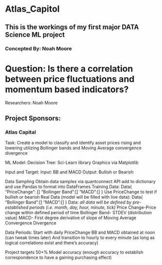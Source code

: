 # Atlas_Capitol
## This is the workings of my first major DATA Science ML project
### Concepted By: Noah Moore
# Question: Is there a correlation between price fluctuations and momentum based indicators?

Researchers:
Noah Moore

## Project Sponsors:
### Atlas Capital

Task:
Create a model to classify and identify asset prices rising and lowering utilizing Bollinger bands and Moving Average convergence divergence

ML Model:
Decision Tree: Sci-Learn library
Graphics via Matplotlib

Input and Target:
Input: BB and MACD
Output: Bullish or Bearish

Data Sampling
Obtain data samples via quantconnect API add to dictionary and use Pandas to format into DataFrames
Training Data:
Data{
“PriceChange”: []
“Bollinger Band”:[]
“MACD”:[]
}
Use PriceChange to test if bullish or bearish
Real Data (model will be filled with live data):
Data{
“Bollinger Band”:[]
“MACD”:[]
}
Data:
*all data will be defined by pre-established periods (i.e. month, day, hour, minute, tick)*
Price Change-Price change within defined period of time
Bollinger Band- STDEV (distribution value)
MACD- First degree derivative of slope of Moving Average Convergence Divergence


Data Periods:
Start with daily PriceChange
BB and MACD obtained at noon (can tweak times later)
And transition to hourly to every minute (as long as logical correlations exist and there’s accuracy)

Project targets
50+% Model accuracy (enough accuracy to establish correspondence to have a gaining purchasing effect)
